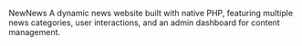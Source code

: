 NewNews
A dynamic news website built with native PHP, featuring multiple news categories, user interactions, and an admin dashboard for content management.
